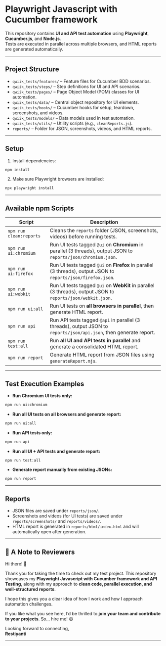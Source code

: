 # Playwright Javascript with Cucumber framework

This repository contains **UI and API test automation** using **Playwright**, **Cucumber.js**, and **Node.js**.  
Tests are executed in parallel across multiple browsers, and HTML reports are generated automatically.

---

## **Project Structure**

- `qwiik_tests/features/` – Feature files for Cucumber BDD scenarios.
- `qwiik_tests/steps/` – Step definitions for UI and API scenarios.
- `qwiik_tests/pages/` – Page Object Model (POM) classes for UI automation.
- `qwiik_tests/data/` – Central object repository for UI elements.
- `qwiik_tests/hooks/` – Cucumber hooks for setup, teardown, screenshots, and videos.
- `qwiik_tests/models/` – Data models used in test automation.
- `qwiik_tests/utils/` – Utility scripts (e.g., `cleanReports.js`).
- `reports/` – Folder for JSON, screenshots, videos, and HTML reports.

---

## **Setup**

1. Install dependencies:

```bash
npm install
```

2. Make sure Playwright browsers are installed:

```bash
npx playwright install
```

---

## **Available npm Scripts**

| Script | Description |
|--------|-------------|
| `npm run clean:reports` | Cleans the `reports` folder (JSON, screenshots, videos) before running tests. |
| `npm run ui:chromium` | Run UI tests tagged `@ui` on **Chromium** in parallel (3 threads), output JSON to `reports/json/chromium.json`. |
| `npm run ui:firefox` | Run UI tests tagged `@ui` on **Firefox** in parallel (3 threads), output JSON to `reports/json/firefox.json`. |
| `npm run ui:webkit` | Run UI tests tagged `@ui` on **WebKit** in parallel (3 threads), output JSON to `reports/json/webkit.json`. |
| `npm run ui:all` | Run UI tests on **all browsers in parallel**, then generate HTML report. |
| `npm run api` | Run API tests tagged `@api` in parallel (3 threads), output JSON to `reports/json/api.json`, then generate report. |
| `npm run test:all` | Run **all UI and API tests in parallel** and generate a consolidated HTML report. |
| `npm run report` | Generate HTML report from JSON files using `generateReport.mjs`. |

---

## **Test Execution Examples**

- **Run Chromium UI tests only:**

```bash
npm run ui:chromium
```

- **Run all UI tests on all browsers and generate report:**

```bash
npm run ui:all
```

- **Run API tests only:**

```bash
npm run api
```

- **Run all UI + API tests and generate report:**

```bash
npm run test:all
```

- **Generate report manually from existing JSONs:**

```bash
npm run report
```

---

## **Reports**

- JSON files are saved under `reports/json/`.  
- Screenshots and videos (for UI tests) are saved under `reports/screenshots/` and `reports/videos/`.  
- HTML report is generated in `reports/html/index.html` and will automatically open after generation.

---

## 👋 A Note to Reviewers

Hi there! 👋

Thank you for taking the time to check out my test project. This repository showcases my **Playwright Javascript with Cucumber framework and API Testing**, along with my approach to **clean code, parallel execution, and well-structured reports**.

I hope this gives you a clear idea of how I work and how I approach automation challenges.

If you like what you see here, I’d be thrilled to **join your team and contribute to your projects**. So… hire me! 😄

Looking forward to connecting,  
**Restiyanti**

---
